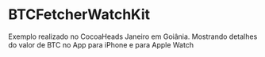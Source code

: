 # BTCFetcherWatchKit
Exemplo realizado no CocoaHeads Janeiro em Goiânia. Mostrando detalhes do valor de BTC no App para iPhone e para Apple Watch
